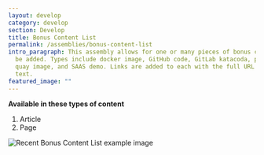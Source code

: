 ```yaml
---
layout: develop
category: develop
section: Develop
title: Bonus Content List
permalink: /assemblies/bonus-content-list
intro_paragraph: This assembly allows for one or many pieces of bonus content to
  be added. Types include docker image, GitHub code, GitLab katacoda, podcast,
  quay image, and SAAS demo. Links are added to each with the full URL and link
  text.
featured_image: ""
---
```


**Available in these types of content**

1. Article
2. Page

![Recent Bonus Content List example image](/design-manual/assets/uploads/bonus_content_list-example.png)
